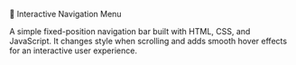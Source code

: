 🧭 Interactive Navigation Menu

A simple fixed-position navigation bar built with HTML, CSS, and JavaScript.
It changes style when scrolling and adds smooth hover effects for an interactive user experience.
